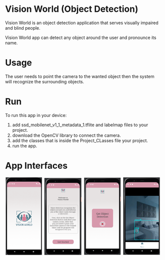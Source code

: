 # Vision World (Object Detection)

Vision World is an object detection application that serves visually impaired and blind people.

Vision World app can detect any object around the user and pronounce its name.


# Usage

The user needs to point the camera to the wanted object then the system will recognize the surrounding objects.


# Run

To run this app in your device:
1) add ssd_mobilenet_v1_1_metadata_1.tflite and labelmap files to your project.
2) download the OpenCV library to connect the camera.
3) add the classes that is inside the Project_CLasses file your project.
4) run the app.


# App Interfaces

![Vision_World_Interfaces](Vision_World_Interfaces.png)







